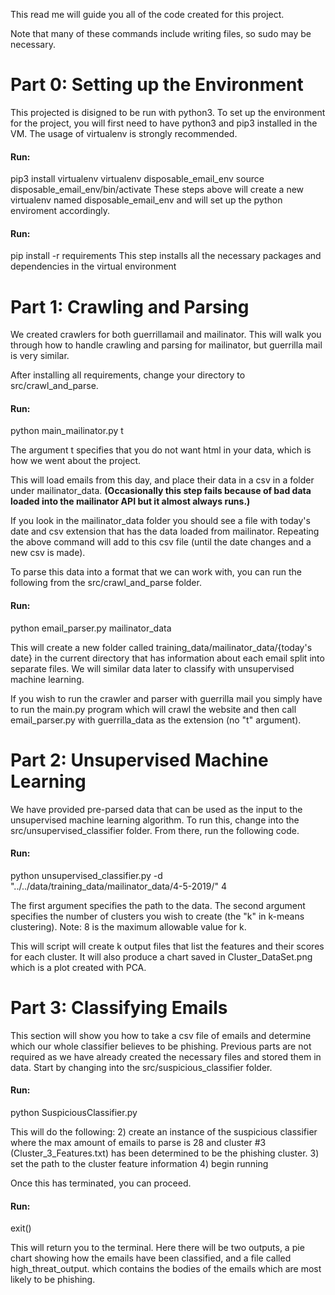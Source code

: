 This read me will guide you all of the code created for this project.

Note that many of these commands include writing files, so sudo may be necessary.
# Part 0: Setting up the Environment
This projected is disigned to be run with python3. To set up the environment for the project, you will first need to have python3 and pip3 installed in the VM. The usage of virtualenv is strongly recommended. 
#### Run: 
pip3 install virtualenv
virtualenv disposable_email_env
source disposable_email_env/bin/activate
These steps above will create a new virtualenv named disposable_email_env and will set up the python enviroment accordingly. 
#### Run:
pip install -r requirements
This step installs all the necessary packages and dependencies in the virtual environment
# Part 1: Crawling and Parsing
We created crawlers for both guerrillamail and mailinator. This will walk you through how to handle crawling and parsing for mailinator,
but guerrilla mail is very similar.

After installing all requirements, change your directory to src/crawl_and_parse.

#### Run:
python main_mailinator.py t

The argument t specifies that you do not want html in your data, which is how we went about the project.

This will load emails from this day, and place their data in a csv in a folder under mailinator_data. **(Occasionally this step fails because of bad data loaded into the mailinator API but it almost always runs.)**

If you look in the mailinator_data folder you should see a file with today's date and csv extension that has the data loaded from mailinator. Repeating the above command will add to this csv file (until the date changes and a new csv is made).

To parse this data into a format that we can work with, you can run the following from the src/crawl_and_parse folder.

#### Run:
python email_parser.py mailinator_data

This will create a new folder called training_data/mailinator_data/{today's date} in the current directory that has information about each email split into separate files. We will similar data later to classify with unsupervised machine learning.

If you wish to run the crawler and parser with guerrilla mail you simply have to run the main.py program which will crawl the website and then call email_parser.py with guerrilla_data as the extension (no "t" argument).

# Part 2: Unsupervised Machine Learning

We have provided pre-parsed data that can be used as the input to the unsupervised machine learning algorithm. To run this, change into the src/unsupervised_classifier folder. From there, run the following code.

#### Run:
python unsupervised_classifier.py -d "../../data/training_data/mailinator_data/4-5-2019/" 4

The first argument specifies the path to the data. The second argument specifies the number of clusters you wish to create (the "k" in k-means clustering). Note: 8 is the maximum allowable value for k.

This will script will create k output files that list the features and their scores for each cluster. It will also produce a chart saved in Cluster_DataSet.png which is a plot created with PCA.

# Part 3: Classifying Emails

This section will show you how to take a csv file of emails and determine which our whole classifier believes to be phishing. Previous parts are not required as we have already created the necessary files and stored them in data. Start by changing into the src/suspicious_classifier folder.

#### Run:
 python SuspiciousClassifier.py
 
This will do the following:
2) create an instance of the suspicious classifier where the max amount of emails to parse is 28 and cluster #3 (Cluster_3_Features.txt) has been determined to be the phishing cluster.
3) set the path to the cluster feature information
4) begin running

Once this has terminated, you can proceed.

#### Run:
exit()

This will return you to the terminal. Here there will be two outputs, a pie chart showing how the emails have been classified, and a file called high_threat_output. which contains the bodies of the emails which are most likely to be phishing.

